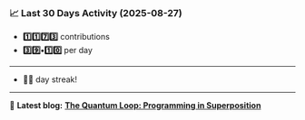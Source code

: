 <!--START_STATS-->
### 📈 Last 30 Days Activity (2025-08-27)  
- **1️⃣1️⃣7️⃣3️⃣** contributions  
- **3️⃣9️⃣•1️⃣0️⃣** per day
---
- **🎱🎱** day streak!
---
📝 **Latest blog:** [**The Quantum Loop: Programming in Superposition**](https://andriak.com/blog/quantum-loop)
<!--END_STATS-->
